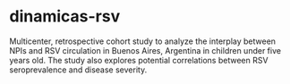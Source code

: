 # dinamicas-rsv
Multicenter, retrospective cohort study to analyze the interplay between NPIs and RSV circulation in Buenos Aires, Argentina in children under five years old. The study also explores potential correlations between RSV seroprevalence and disease severity.
